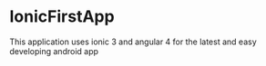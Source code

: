 # IonicFirstApp
This application uses ionic 3 and angular 4 for the latest and easy developing android app 
